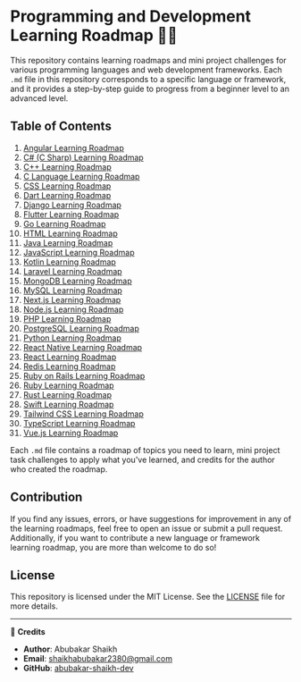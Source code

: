 # Programming and Development Learning Roadmap 🚀🌐

This repository contains learning roadmaps and mini project challenges for various programming languages and web development frameworks. Each `.md` file in this repository corresponds to a specific language or framework, and it provides a step-by-step guide to progress from a beginner level to an advanced level.

## Table of Contents
1. [Angular Learning Roadmap](angular.md)
2. [C# (C Sharp) Learning Roadmap](c#.md)
3. [C++ Learning Roadmap](c++.md)
4. [C Language Learning Roadmap](c.md)
5. [CSS Learning Roadmap](css.md)
6. [Dart Learning Roadmap](dart.md)
7. [Django Learning Roadmap](django.md)
8. [Flutter Learning Roadmap](flutter.md)
9. [Go Learning Roadmap](go.md)
10. [HTML Learning Roadmap](html.md)
11. [Java Learning Roadmap](java.md)
12. [JavaScript Learning Roadmap](javascript.md)
13. [Kotlin Learning Roadmap](kotlin.md)
14. [Laravel Learning Roadmap](laravel.md)
15. [MongoDB Learning Roadmap](mongodb.md)
16. [MySQL Learning Roadmap](mysql.md)
17. [Next.js Learning Roadmap](nextjs.md)
18. [Node.js Learning Roadmap](nodejs.md)
19. [PHP Learning Roadmap](php.md)
20. [PostgreSQL Learning Roadmap](postgresql.md)
21. [Python Learning Roadmap](python.md)
22. [React Native Learning Roadmap](react-native.md)
23. [React Learning Roadmap](react.md)
24. [Redis Learning Roadmap](redis.md)
25. [Ruby on Rails Learning Roadmap](ruby-on-rails.md)
26. [Ruby Learning Roadmap](ruby.md)
27. [Rust Learning Roadmap](rust.md)
28. [Swift Learning Roadmap](swift.md)
29. [Tailwind CSS Learning Roadmap](tailwindcss.md)
30. [TypeScript Learning Roadmap](typescript.md)
31. [Vue.js Learning Roadmap](vue.md)

Each `.md` file contains a roadmap of topics you need to learn, mini project task challenges to apply what you've learned, and credits for the author who created the roadmap.

## Contribution
If you find any issues, errors, or have suggestions for improvement in any of the learning roadmaps, feel free to open an issue or submit a pull request. Additionally, if you want to contribute a new language or framework learning roadmap, you are more than welcome to do so!

## License
This repository is licensed under the MIT License. See the [LICENSE](LICENSE) file for more details.

---

📝 **Credits**
- **Author**: Abubakar Shaikh
- **Email**: shaikhabubakar2380@gmail.com
- **GitHub**: [abubakar-shaikh-dev](https://github.com/abubakar-shaikh-dev)
